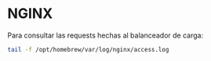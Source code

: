 # NGINX
Para consultar las requests hechas al balanceador de carga:
```bash
tail -f /opt/homebrew/var/log/nginx/access.log
```
